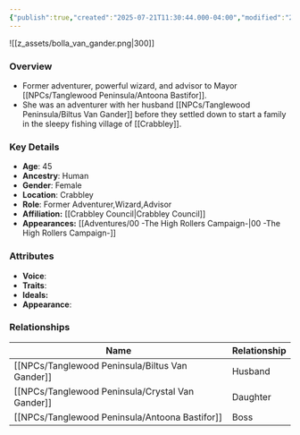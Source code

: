 ```yaml
---
{"publish":true,"created":"2025-07-21T11:30:44.000-04:00","modified":"2025-09-10T09:02:40.414-04:00","published":"2025-09-10T09:02:40.414-04:00","cssclasses":"","Age":"45","Ancestry":"Human","Gender":"Female","Location":["Crabbley"],"Role":["Former Adventurer","Wizard","Advisor"],"Affiliation":["[[Crabbley Council]]"],"Appearances":["[[00 -The High Rollers Campaign-]]"]}
---
```



![[z_assets/bolla_van_gander.png|300]]

### Overview
- Former adventurer, powerful wizard, and advisor to Mayor [[NPCs/Tanglewood Peninsula/Antoona Bastifor]].
- She was an adventurer with her husband [[NPCs/Tanglewood Peninsula/Biltus Van Gander]] before they settled down to start a family in the sleepy fishing village of [[Crabbley]].

### Key Details
- **Age**: 45
- **Ancestry**: Human
- **Gender**: Female
- **Location**: Crabbley
- **Role**: Former Adventurer,Wizard,Advisor
- **Affiliation:** [[Crabbley Council\|Crabbley Council]]
- **Appearances:** [[Adventures/00 -The High Rollers Campaign-\|00 -The High Rollers Campaign-]]

### Attributes
- **Voice**: 
- **Traits**: 
- **Ideals:** 
- **Appearance**:

### Relationships

| Name                   | Relationship |
| ---------------------- | ------------ |
| [[NPCs/Tanglewood Peninsula/Biltus Van Gander]]  | Husband      |
| [[NPCs/Tanglewood Peninsula/Crystal Van Gander]] | Daughter     |
| [[NPCs/Tanglewood Peninsula/Antoona Bastifor]]   | Boss         |
